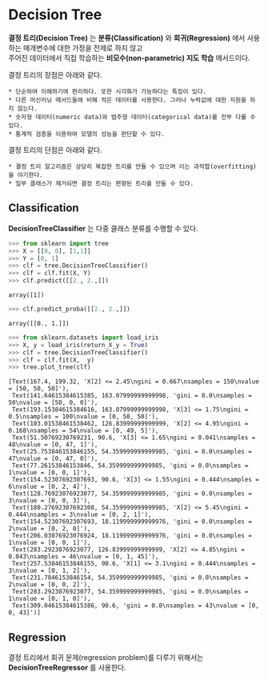 # Decision Tree

**결정 트리(Decision Tree)** 는 **분류(Classification)** 와 **회귀(Regression)** 에서 사용하는 매개변수에 대한 가정을 전제로 하지 않고  
주어진 데이터에서 직접 학습하는 **비모수(non-parametric) 지도 학습** 메서드이다.  

결정 트리의 장점은 아래와 같다.  
```  
* 단순하여 이해하기에 편리하다. 또한 시각화가 가능하다는 특징이 있다.  
* 다른 머신러닝 메서드들에 비해 적은 데이터를 사용한다. 그러나 누락값에 대한 지원을 하지 않는다.  
* 숫자형 데이터(numeric data)와 범주형 데이터(categorical data)를 전부 다룰 수 있다.  
* 통계적 검증을 이용하여 모델의 성능을 판단할 수 있다.
```  

결정 트리의 단점은 아래와 같다.  
```  
* 결정 트리 알고리즘은 상당히 복잡한 트리를 만들 수 있으며 이는 과적합(overfitting)을 야기한다.  
* 일부 클래스가 제거되면 결정 트리는 편향된 트리를 만들 수 있다.  
```  

## Classification  

**DecisionTreeClassifier** 는 다중 클래스 분류를 수행할 수 있다.  

```Python  
>>> from sklearn import tree  
>>> X = [[0, 0], [1,1]]  
>>> Y = [0, 1]  
>>> clf = tree.DecisionTreeClassifier()  
>>> clf = clf.fit(X, Y)  
>>> clf.predict([[2., 2.,]])
```  

```   
array([1])
```  

```Python   
>>> clf.predict_proba([[2., 2.,]])
```  

```  
array([[0., 1.]])
```  

```Python  
>>> from sklearn.datasets import load_iris  
>>> X, y = load_iris(return_X_y = True)  
>>> clf = tree.DecisionTreeClassifier()  
>>> clf = clf.fit(X,  y)  
>>> tree.plot_tree(clf)
```  

```   
[Text(167.4, 199.32, 'X[2] <= 2.45\ngini = 0.667\nsamples = 150\nvalue = [50, 50, 50]'),  
 Text(141.64615384615385, 163.07999999999998, 'gini = 0.0\nsamples = 50\nvalue = [50, 0, 0]'),  
 Text(193.15384615384616, 163.07999999999998, 'X[3] <= 1.75\ngini = 0.5\nsamples = 100\nvalue = [0, 50, 50]'),  
 Text(103.01538461538462, 126.83999999999999, 'X[2] <= 4.95\ngini = 0.168\nsamples = 54\nvalue = [0, 49, 5]'),  
 Text(51.50769230769231, 90.6, 'X[3] <= 1.65\ngini = 0.041\nsamples = 48\nvalue = [0, 47, 1]'),  
 Text(25.753846153846155, 54.359999999999985, 'gini = 0.0\nsamples = 47\nvalue = [0, 47, 0]'),  
 Text(77.26153846153846, 54.359999999999985, 'gini = 0.0\nsamples = 1\nvalue = [0, 0, 1]'),  
 Text(154.52307692307693, 90.6, 'X[3] <= 1.55\ngini = 0.444\nsamples = 6\nvalue = [0, 2, 4]'),  
 Text(128.76923076923077, 54.359999999999985, 'gini = 0.0\nsamples = 3\nvalue = [0, 0, 3]'),  
 Text(180.27692307692308, 54.359999999999985, 'X[2] <= 5.45\ngini = 0.444\nsamples = 3\nvalue = [0, 2, 1]'),  
 Text(154.52307692307693, 18.119999999999976, 'gini = 0.0\nsamples = 2\nvalue = [0, 2, 0]'),  
 Text(206.03076923076924, 18.119999999999976, 'gini = 0.0\nsamples = 1\nvalue = [0, 0, 1]'),  
 Text(283.2923076923077, 126.83999999999999, 'X[2] <= 4.85\ngini = 0.043\nsamples = 46\nvalue = [0, 1, 45]'),  
 Text(257.53846153846155, 90.6, 'X[1] <= 3.1\ngini = 0.444\nsamples = 3\nvalue = [0, 1, 2]'),  
 Text(231.7846153846154, 54.359999999999985, 'gini = 0.0\nsamples = 2\nvalue = [0, 0, 2]'),  
 Text(283.2923076923077, 54.359999999999985, 'gini = 0.0\nsamples = 1\nvalue = [0, 1, 0]'),  
 Text(309.04615384615386, 90.6, 'gini = 0.0\nsamples = 43\nvalue = [0, 0, 43]')]  
```  

## Regression  

결정 트리에서 회귀 문제(regression problem)를 다루기 위해서는 **DecisionTreeRegressor** 를 사용한다.  
